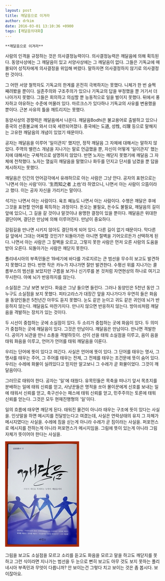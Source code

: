 ```yaml
---
layout: post
title: 깨달음으로 이겨라
author: drkim
date: 2016-03-01 13:10:36 +0900
tags: [깨달음의대화]
---
```

 

    **깨달음으로 이겨라**

  


사람의 인격을 규정하는 것은 의사결정능력이다. 의사결정능력은 깨달음에 의해 획득된다. 동양사상에는 그 깨달음이 있고 서양사상에는 그 깨달음이 없다. 그들은 기독교에 매몰되어 성직자에게 의사결정을 위임해 버렸다. 말하자면 의사결정하지 않기로 의사결정한 것이다. 

  


그 어떤 서양 철학자도 기독교의 한계를 온전히 극복하지는 못했다. 니체가 한 번 슬쩍 째려봤을 뿐이다. 실존주의와 구조주의가 있으나 기독교의 답을 부정했을 뿐 거기서 더 나아가지 못했다. 그들은 회의하고 의심할 뿐 능동적으로 일을 벌이지 못했다. 뒤에서 풍자하고 야유하는 수준에 머물러 있다. 마르크스가 있다하나 기독교의 사유를 변용했을 뿐이다. 근본 사유의 틀을 깨트리지는 못했다. 

  


동양사상의 경쟁력은 깨달음에서 나온다. 깨달음Bodhi은 불교용어로 출발하고 있으나 중국의 선종불교에 와서 더욱 세련되어졌다. 중국에는 도道, 성性, 리理 등으로 말해지는 고유한 깨달음의 개념이 있었기 때문이다. 

  


공자는 깨달음을 이루어 '일이관지' 했지만, 정작 깨달음 그 자체에 대해서는 말하지 않았다. 주역의 밸런스 개념을 지나가는 말로 언급했을 뿐, 자신이 어떻게 '일이관지' 했는지에 대해서는 구체적으로 설명하지 않았다. 반면 노자는 깨닫지 못했기에 깨달음 그 자체에 천착했다. 노자는 열싦히 깨달음을 말했으나 화두를 던지고 단서를 남겼을 뿐 답을 제시하지는 못했다. 

  


깨달음은 인간의 언어감각에서 유래하므로 아는 사람은 그냥 안다. 공자의 표현으로는 '나면서 아는 사람'이다. '生而知之者 上也'라 하였으니, 나면서 아는 사람이 으뜸이라고 했다. 이는 공자 자신을 가리키는 말이다. 

  


석가는 나면서 아는 사람이다. 육조 혜능도 나면서 아는 사람이다. 수행은 깨달은 후에 그것을 표현할 언어를 획득하는 과정이다. 돈오는 불필요, 돈수도 불필요, 깨달음의 길이 앞에 있으니, 그 길을 갈 것이냐 말것이냐 용맹한 결정이 있을 뿐이다. 깨달음은 위대한 결단이며, 결단은 만남에 의해 이루어진다. 만남이 중요하다. 

  


갈림길을 만나면 시키지 않아도 결단하게 되어 있다. 다른 길이 없기 때문이다. 막다른 길 앞에서 그대는 어찌할 것인가? 되돌아가든 아니면 절벽을 기어오르든가 선택하게 된다. 나면서 아는 사람은 그 절벽을 오르고, 그렇지 못한 사람은 먼저 오른 사람의 도움을 받아 오른다. 되돌아가는 사람은 깨닫지 못한다.

  


폴리네시아의 부족민들은 19세기에 바다를 가로지르는 큰 범선을 무수히 보고도 발견하지 못했다고 한다. 반면 작은 카누가 지나가면 잘만 발견한다. 수평선 위를 지나가는 콜롬부스의 범선을 보았지만 구름을 보거나 신기루를 본 것처럼 자연현상의 하나로 여기고 무시한다. 아예 뇌가 반응하지를 않는다. 

  


소실점은 그냥 보면 보인다. 화음은 그냥 들으면 들린다. 그러나 동양인은 5천년 동안 그 누구도 소실점을 보지 못했다. 피타고라스가 대장간 앞을 지나가다가 우연히 들은 화음을 동양인들은 5천년간 아무도 듣지 못했다. 눈도 같은 눈이고 귀도 같은 귀인데 뇌가 반응하지 않는다. 깨달음도 마찬가지다. 만나지 않으면 반응하지 않는다. 방아쇠처럼 깨달음을 격발하는 장치가 있는 것이다.

  


두 시선이 중첩하는 곳에 소실점이 있다. 두 소리가 중첩하는 곳에 화음이 있다. 두 의미가 중첩하는 곳에 깨달음이 있다. 그것은 만남이다. 깨달음은 만남이다. 만나면 격발한다. 공이가 뇌관을 만나 소총을 격발하듯이. 선이 선을 태워 소실점을 이루고, 음이 음을 태워 화음을 이루고, 언어가 언어를 태워 깨달음을 이룬다. 

  


우리는 단어에 뜻이 있다고 여긴다. 사실은 언어에 뜻이 있다. 그 단어를 태우는 명사, 그 명사를 태우는 주어, 그 주어를 태우는 전제, 그 전제를 태우는 조건문에 뜻이 숨어 있다. 우리는 수레에 화물이 실려있다고 믿지만 알고보니 그 수레가 곧 화물이었다. 그것이 깨달음이다. 

  


그러므로 태워야 한다. 공자는 '일'에 태웠다. 유목민들은 목축을 떠나기 앞서 목초지를 분배하는 일에 태워 신뢰를 얻고, 사냥꾼들은 명적을 쏘아 몰이꾼에게 신호를 보내는 일에 태워서 신뢰를 얻고, 축구선수는 패스에 태워 신뢰를 얻고, 민주주의는 토론에 태워 신뢰를 얻는다. 그것은 모두 현재진행형의 '일'이다. 

  


일의 흐름에 태우면 깨닫게 된다. 태워진 물건이 아니라 태우는 구조에 뜻이 있다는 사실을. 인삿말을 하면 메시지를 전달받는다고 여겼는데, 사실은 연락상태의 유지 그 자체가 메시지였다는 사실을. 수레에 짐을 싣는게 아니라 수레가 곧 짐이라는 사실을. 퍼포먼스로 메시지를 전하는게 아니라 퍼포먼스가 메시지임을. 그림에 뜻이 있는게 아니라 그림 자체가 뜻이어야 한다는 사실을. 

  


  



 
![](/files/attach/images/198/819/680/aDSC01523.JPG) 

  


그림을 보고도 소실점을 모르고 소리를 듣고도 화음을 모르고 말을 하고도 깨닫지를 못하고 그런 식이라면 지나가는 범선을 두 눈으로 뻔히 보고도 아무 것도 보지 못하는 폴리네시아 부족민과 무엇이 다릅니까? 안 보이는건 그렇다 치고 보이는 것은 좀 봅시다. 보이잖아요.